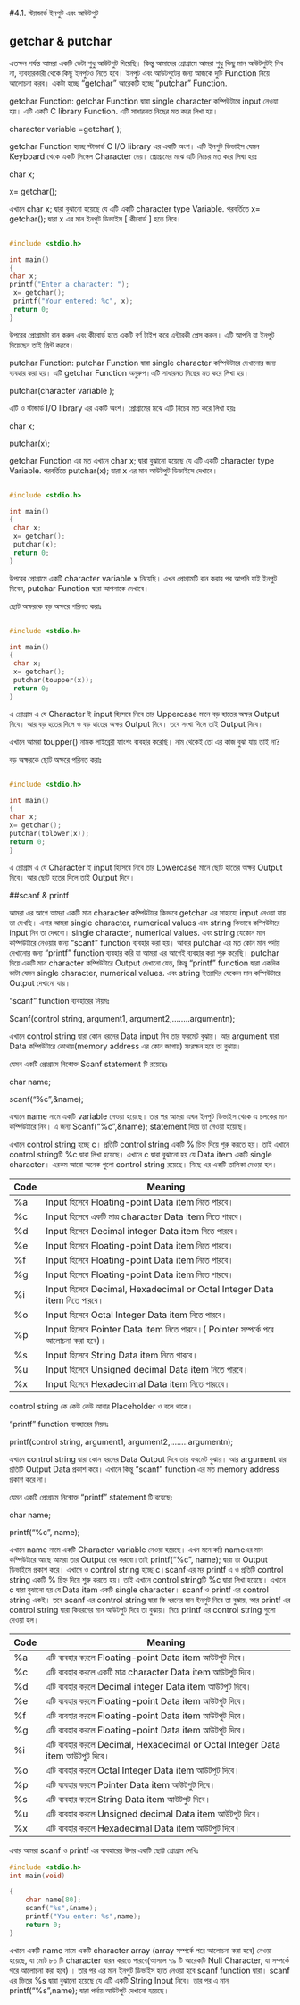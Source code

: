 #4.1. স্ট্যান্ডার্ড ইনপুট এবং আউটপুট
## getchar & putchar
এতক্ষন পর্যন্ত আমরা একটি ডেটা শুধু আউটপুট দিয়েছি। কিন্তু আমাদের প্রোগ্রামে আমরা শুধু কিছু মান আউটপুটই নিব না, ব্যবহারকারী থেকে কিছু ইনপুটও নিতে হবে। ইনপুট এবং আউটপুটের জন্য আজকে দুটি Function নিয়ে আলোচনা করব। একটা হচ্ছে “getchar” আরেকটি হচ্ছে “putchar” Function.

getchar Function: getchar Function দ্বারা single character কম্পিউটারে input নেওয়া হয়। এটি একটি C library Function. এটি সাধারনত নিছের মত করে লিখা হয়।

character variable =getchar( );

getchar Function হচ্ছে স্টান্ডার্ড C I/O library এর একটি অংশ। এটি ইনপুট ডিভাইস যেমন Keyboard থেকে একটি সিঙ্গেল Character দেয়।   প্রোগ্রামের মঝে এটি নিচের মত করে লিখা হয়ঃ

char x;

x= getchar();

এখানে char x; দ্বারা বুঝানো হয়েছে যে এটি একটি character type Variable. পরবর্তিতে x= getchar(); দ্বারা x এর মান ইনপুট ডিভাইস [ কীবোর্ড ] হতে নিবে।

```c

#include <stdio.h>

int main()
{
char x;
printf("Enter a character: ");
 x= getchar();
 printf("Your entered: %c", x);
 return 0;
}

```

উপরের প্রোগ্রামটা রান করুন এবং কীবোর্ড হতে একটি বর্ণ টাইপ করে এন্টারকী প্রেস করুন। এটি আপনি যা ইনপুট দিয়েছেন তাই প্রিন্ট করবে।

putchar Function: putchar Function দ্বারা single character কম্পিউটারে দেখানোর জন্য ব্যবহার করা হয়।   এটি getchar Function অনুরুপ।এটি সাধারনত নিছের মত করে লিখা হয়।

putchar(character variable );

এটি ও স্টান্ডার্ড  I/O library এর একটি অংশ।  প্রোগ্রামের মঝে এটি নিচের মত করে লিখা হয়ঃ

char x;

putchar(x);

getchar Function  এর মত এখানে char x; দ্বারা বুঝানো হয়েছে যে এটি একটি character type Variable. পরবর্তিতে putchar(x); দ্বারা x এর মান আউটপুট ডিভাইসে দেখাবে।

```c

#include <stdio.h>

int main()
{
 char x;
 x= getchar();
 putchar(x);
 return 0;
}

```

উপরের প্রোগ্রামে একটি character variable  x নিয়েছি। এখন প্রোগ্রামটি রান করার পর আপনি যাই ইনপুট দিবেন,  putchar Function দ্বারা আপনাকে দেখাবে।



ছোট অক্ষরকে বড় অক্ষরে পরিনত করাঃ


```c

#include <stdio.h>

int main()
{
 char x;
 x= getchar();
 putchar(toupper(x));
 return 0;
}

```

এ প্রোগ্রাম এ যে Character ই input হিসেবে নিবে তার Uppercase মানে বড় হাতের অক্ষর Output দিবে। আর বড় হতের দিলে ও বড় হাতের অক্ষর Output দিবে। তবে সংখা দিলে তাই Output দিবে।

এখানে আমরা toupper() নামক লাইব্রেরী ফাংশং ব্যবহার করেছি। নাম থেকেই তো এর কাজ বুঝা যায় তাই না?

বড় অক্ষরকে ছোট অক্ষরে পরিনত করাঃ

```c

#include <stdio.h>

int main()
{
char x;
x= getchar();
putchar(tolower(x));
return 0;
}

```

এ প্রোগ্রাম এ যে Character ই input হিসেবে নিবে তার Lowercase মানে ছোট হাতের অক্ষর Output দিবে। আর ছোট হতের দিলে  তাই Output দিবে।

##scanf & printf

আমরা এর আগে আমরা একটি মাত্র  character কম্পিউটারে কিভাবে getchar এর সাহায্যে input নেওয়া যায় তা দেখছি। এবার আমরা single character, numerical values এবং string কিভাবে কম্পিউটারে input নিব তা দেখবো। single character, numerical values. এবং string যেকোন মান কম্পিউটারে নেওয়ার জন্য “scanf” function ব্যবহার করা হয়। আবার putchar এর মত কোন মান পর্দায় দেখানোর জন্য “printf” function ব্যবহার করি যা আমরা এর আগেই ব্যবহার করা শুরু করেছি। putchar দিয়ে একটি মাত্র character কম্পিউটারে Output দেখানো যেত, কিন্তু “printf” function দ্বারা একদিক ডাটা যেমন single character, numerical values. এবং string ইত্যাদির যেকোন মান কম্পিউটারে Output দেখানো যায়।

“scanf” function ব্যবহারের নিয়মঃ

Scanf(control string, argument1, argument2,……..argumentn);

এখানে control string দ্বারা কোন ধরনের Data input নিব তার ফরমেট বুঝায়। আর argument দ্বারা Data কম্পিউটারে কোথায়(memory address এর কোন জাগায়) সংরক্ষন হবে তা বুঝায়।

যেমন একটি প্রোগ্রামে নিন্মোক্ত Scanf statement টি রয়েছেঃ

char name;

scanf(“%c”,&name);

এখানে name নামে একটি variable নেওয়া হয়েছে। তার পর আমরা এখন ইনপুট ডিভাইস থেকে এ চলকের মান  কম্পিউটারে নিব। এ জন্য Scanf(“%c”,&name); statement দিয়ে তা নেওয়া হয়েছে।

এখানে control string হচ্ছে c। প্রতিটি control string একটি % চিহ্ন দিয়ে শুরু করতে হয়। তাই এখানে control stringটি %c দ্বারা লিখা হয়েছে। এখানে c দ্বারা বুঝানো হয় যে Data item একটি single character। এরকম আরো অনেক গুলো control string রয়েছে। নিছে এর একটি তালিকা দেওয়া হল।

 | Code | Meaning |
| -- | -- |
| %a | Input হিসেবে Floating-point  Data item  নিতে পারবে। |
| %c | Input হিসেবে একটি মাত্র character Data item নিতে পারবে। |
|%d | Input হিসেবে Decimal integer Data item নিতে পারবে। |
|%e | Input হিসেবে Floating-point  Data item  নিতে পারবে।|
| %f | Input হিসেবে Floating-point  Data item  নিতে পারবে। |
| %g | Input হিসেবে Floating-point  Data item নিতে পারবে। |
|%i| Input হিসেবে Decimal, Hexadecimal or Octal Integer Data item  নিতে পারবে। |
| %o | Input হিসেবে Octal Integer Data item  নিতে পারবে। |
| %p | Input হিসেবে Pointer Data item নিতে পারবে।( Pointer সম্পর্কে পরে আলোচনা করা হবে)। |
| %s | Input হিসেবে String   Data item নিতে পারবে। |
| %u | Input হিসেবে Unsigned decimal Data item নিতে পারবে।
| %x | Input হিসেবে Hexadecimal Data item নিতে পারবেে।|


control string কে কেউ কেউ আবার Placeholder ও বলে থাকে।

“printf” function ব্যবহারের নিয়মঃ

printf(control string, argument1, argument2,……..argumentn);

এখানে control string দ্বারা কোন ধরনের Data Output দিবে তার ফরমেট বুঝায়। আর argument দ্বারা প্রতিটি Output Data প্রকাশ করে। এখানে কিন্তু “scanf” function এর মত memory address প্রকাশ করে না।

যেমন একটি প্রোগ্রামে নিন্মোক্ত “printf”  statement টি রয়েছেঃ

char name;

printf(“%c”, name);

এখানে name নামে একটি Character variable নেওয়া হয়েছে। এখন মনে করি nameএর মান কম্পিউটারে আছে আমরা তার Output বের করবো।তাই printf(“%c”, name); দ্বারা তা Output ডিভাইসে প্রকাশ করে। এখানে ও control string হচ্ছে c।scanf এর মর printf এ ও প্রতিটি control string একটি % চিহ্ন দিয়ে শুরু করতে হয়। তাই এখানে control stringটি %c দ্বারা লিখা হয়েছে। এখানে c দ্বারা বুঝানো হয় যে Data item একটি single character। scanf ও printf এর control string একই। তবে scanf এর control string দ্বারা কি ধরনের মান ইনপুট নিবে তা বুঝায়, আর printf এর control string দ্বারা কিধরনের মান আউটপুট দিবে তা বুঝায়। নিচে printf এর control string গুলো দেওয়া হল।

|Code | Meaning |
| -- | -- |
| %a | এটি ব্যবহার করলে Floating-point  Data item  আউটপুট দিবে। |
| %c | এটি ব্যবহার করলে একটি মাত্র character Data item আউটপুট দিবে। |
| %d | এটি ব্যবহার করলে Decimal integer Data item আউটপুট দিবে। |
| %e | এটি ব্যবহার করলে Floating-point  Data item  আউটপুট দিবে। |
| %f | এটি ব্যবহার করলে Floating-point  Data item  আউটপুট দিবে। |
| %g | এটি ব্যবহার করলে Floating-point  Data item আউটপুট দিবে। |
| %i | এটি ব্যবহার করলে Decimal, Hexadecimal or Octal Integer Data item আউটপুট দিবে। |
| %o | এটি ব্যবহার করলে Octal Integer Data item  আউটপুট দিবে। |
| %p| এটি ব্যবহার করলে Pointer Data item আউটপুট দিবে। |
| %s | এটি ব্যবহার করলে String   Data item আউটপুট দিবে। |
| %u | এটি ব্যবহার করলে Unsigned decimal Data item আউটপুট দিবে। |
| %x | এটি ব্যবহার করলে Hexadecimal Data item আউটপুট দিবে।|


এবার আমরা scanf ও printf এর ব্যবহারের উপর একটি ছোট্ট প্রোগ্রাম দেখিঃ
```c
#include <stdio.h>
int main(void)

{
	char name[80];
	scanf("%s",&name);
	printf("You enter: %s",name);
	return 0;
}
```

এখানে একটি name নামে একটি character array (array সম্পর্কে পরে আলোচনা করা হবে) নেওয়া হয়েছে, যা মোট ৮০ টি character ধারন করতে পারবে(আসলে ৭৯ টি আরেকটি Null Character, যা সম্পর্কে পরে আলোচনা করা হবে) । তার পর এর মান ইনপুট ডিভাইস হতে নেওয়া হবে scanf function দ্বারা। scanf এর ভিতর %s দ্বারা বুঝানো হয়েছে যে এটি একটি String Input নিবে। তার পর এ মান printf(“%s”,name); দ্বারা পর্দায় আউটপুট দেখানো হয়েছে।
